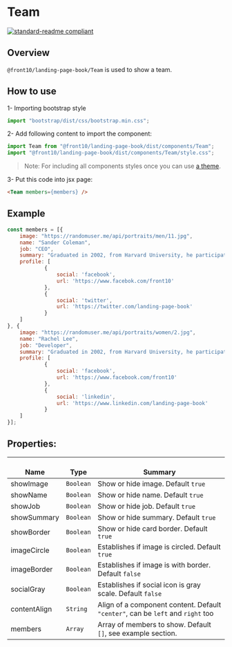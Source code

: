 # Team

[![standard-readme compliant](https://img.shields.io/badge/standard--readme-OK-green.svg?style=flat-square)](https://github.com/RichardLitt/standard-readme)

## Overview
`@front10/landing-page-book/Team` is used to show a team.

## How to use
1- Importing bootstrap style

```js
import "bootstrap/dist/css/bootstrap.min.css";
```
2- Add following content to import the component:

```js
import Team from "@front10/landing-page-book/dist/components/Team";
import "@front10/landing-page-book/dist/components/Team/style.css";
```

> Note: For including all components styles once you can use [a theme](https://github.com/front10/landing-page-book/wiki/Theming).

3- Put this code into jsx page:
```html
<Team members={members} />
```

## Example
```js
const members = [{
	image: "https://randomuser.me/api/portraits/men/11.jpg",
	name: "Sander Coleman",
	job: "CEO",
	summary: "Graduated in 2002, from Harvard University, he participated for 3 years in doctors without borders.",
	profile: [
			{
				social: 'facebook',
				url: 'https://www.facebok.com/front10'
			},
			{
				social: 'twitter',
				url: 'https://twitter.com/landing-page-book'
			}
    ]
}, {
	image: "https://randomuser.me/api/portraits/women/2.jpg",
	name: "Rachel Lee",
	job: "Developer",
	summary: "Graduated in 2002, from Harvard University, he participated for 3 years in doctors without borders.",
	profile: [
			{
				social: 'facebook',
				url: 'https://www.facebook.com/front10'
			},
			{
				social: 'linkedin',
				url: 'https://www.linkedin.com/landing-page-book'
			}
    ]
}];
```

## Properties:

| </br>Name   | </br>Type | </br>Summary                                                                                 | 
| ------------| - | ------------------------------------------------------------------------------------------------------ |
| showImage      | `Boolean` | Show or hide image. Default `true` |
| showName      | `Boolean` | Show or hide name. Default `true` |
| showJob      | `Boolean` | Show or hide job. Default `true` |
| showSummary      | `Boolean` | Show or hide summary. Default `true` |
| showBorder      | `Boolean` | Show or hide card border. Default `true` |
| imageCircle      | `Boolean` | Establishes if image is circled. Default `true` |
| imageBorder      | `Boolean` | Establishes if image is with border. Default `false` |
| socialGray      | `Boolean` | Establishes if social icon is gray scale. Default `false` |
| contentAlign      | `String` | Align of a component content. Default `"center"`, can be `left` and `right` too|
| members      | `Array` | Array of members to show. Default `[]`, see example section.|
